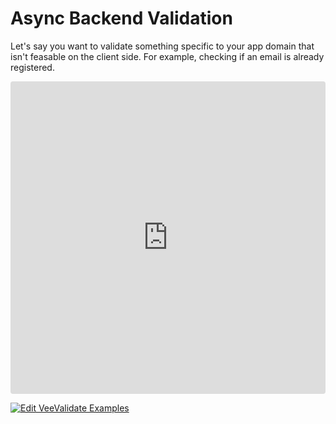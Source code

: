 # Async Backend Validation

Let's say you want to validate something specific to your app domain that isn't feasable on the client side. For example, checking if an email is already registered.

<iframe src="https://codesandbox.io/embed/y3504yr0l1?initialpath=%2Fbackend&module=%2Fsrc%2Fcomponents%2FBackend.vue&view=preview" style="width:100%; height:500px; border:0; border-radius: 4px; overflow:hidden;" sandbox="allow-modals allow-forms allow-popups allow-scripts allow-same-origin"></iframe>

[![Edit VeeValidate Examples](https://codesandbox.io/static/img/play-codesandbox.svg)](https://codesandbox.io/s/y3504yr0l1?initialpath=%2Fbackend&module=%2Fsrc%2Fcomponents%2FBackend.vue)
